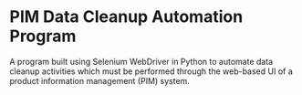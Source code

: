 # PIM Data Cleanup Automation Program
A program built using Selenium WebDriver in Python to automate data cleanup activities which must be performed through the web-based UI of a product information management (PIM) system.
